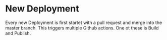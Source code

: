 # New Deployment

Every new Deployment is first startet with a pull request and merge into the master branch. This triggers multiple Github actions. One ot these is Build and Publish.